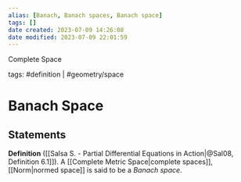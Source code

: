 ```yaml
---
alias: [Banach, Banach spaces, Banach space]
tags: []
date created: 2023-07-09 14:26:08
date modified: 2023-07-09 22:01:59
---
```


Complete Space

tags: #definition | #geometry/space

# Banach Space

## Statements

**Definition** ([[Salsa S. - Partial Differential Equations in Action|@Sal08, Definition 6.1]]). A [[Complete Metric Space|complete spaces]], [[Norm|normed space]] is said to be a _Banach space_.